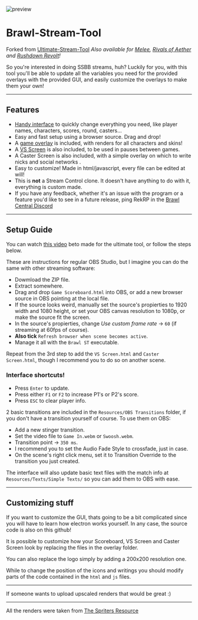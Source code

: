 ![preview](https://media.discordapp.net/attachments/799303953912168469/945058909520035880/unknown.png)

# Brawl-Stream-Tool
Forked from [Ultimate-Stream-Tool](https://github.com/pokerobybeto/Ultimate-Stream-Tool)
*Also available for [Melee](https://github.com/Readek/Melee-Stream-Tool), [Rivals of Aether](https://github.com/Readek/RoA-Stream-Tool) and [Rushdown Revolt](https://github.com/Readek/Rushdown-Revolt-Stream-Tool)!*

So you're interested in doing SSBB streams, huh? Luckily for you, with this tool you'll be able to update all the variables you need for the provided overlays with the provided GUI, and easily customize the overlays to make them your own! 


---

## Features
- [Handy interface](.ReadmeImgs/Interface.png) to quickly change everything you need, like player names, characters, scores, round, casters...
- Easy and fast setup using a browser source. Drag and drop!
- A [game overlay](./ReadmeImgs/Ingame.png) is included, with renders for all characters and skins!
- A [VS Screen](./ReadmeImgs/VSScreen) is also included, to be used in pauses between games.
- A Caster Screen is also included, with a simple overlay on which to write nicks and social networks .
- Easy to customize! Made in html/javascript, every file can be edited at will!
- This is **not** a Stream Control clone. It doesn't have anything to do with it, everything is custom made.
- If you have any feedback, whether it's an issue with the program or a feature you'd like to see in a future release, ping RekRP in the [Brawl Central Discord](https://discord.gg/brawlcentral)

---

## Setup Guide
You can watch [this video](https://www.youtube.com/watch?v=417QjymeOMk) beto made for the ultimate tool, or follow the steps below. 

These are instructions for regular OBS Studio, but I imagine you can do the same with other streaming software:
- Dowmload the ZIP file.
- Extract somewhere.
- Drag and drop `Game Scoreboard.html` into OBS, or add a new browser source in OBS pointing at the local file.
- If the source looks weird, manually set the source's propierties to 1920 width and 1080 height, or set your OBS canvas resolution to 1080p, or make the source fit the screen.
- In the source's propierties, change *Use custom frame rate* -> `60` (if streaming at 60fps of course).
- **Also tick** `Refresh browser when scene becomes active`.
- Manage it all with the `Brawl ST` executable.

Repeat from the 3rd step to add the `VS Screen.html` and `Caster Screen.html`, though I recommend you to do so on another scene.

### Interface shortcuts!
- Press `Enter` to update.
- Press either `F1` or `F2` to increase P1's or P2's score.
- Press `ESC` to clear player info.

2 basic transitions are included in the `Resources/OBS Transitions` folder, if you don't have a transition yourself of course. To use them on OBS:
- Add a new stinger transition.
- Set the video file to `Game In.webm` or `Swoosh.webm`.
- Transition point -> `350 ms`.
- I recommend you to set the Audio Fade Style to crossfade, just in case.
- On the scene's right click menu, set it to Transition Override to the transition you just created.

The interface will also update basic text files with the match info at `Resources/Texts/Simple Texts/` so you can add them to OBS with ease.


---

## Customizing stuff

If you want to customize the GUI, thats going to be a bit complicated since you will have to learn how electron works yourself. In any case, the source code is also on this github!

It is possible to customize how your Scoreboard, VS Screen and Caster Screen look by replacing the files in the overlay folder.

You can also replace the logo simply by adding a 200x200 resolution one.

While to change the position of the icons and writings you should modify parts of the code contained in the `html` and `js` files.

---

If someone wants to upload upscaled renders that would be great :)

--- 
All the renders were taken from [The Spriters Resource](https://www.spriters-resource.com/wii/ssbb)
